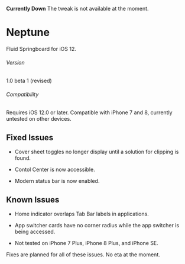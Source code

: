 **Currently Down**
The tweak is not available at the moment.

# Neptune
Fluid Springboard for iOS 12.

###### Version
1.0 beta 1 (revised)
###### Compatibility
Requires iOS 12.0 or later. Compatible with iPhone 7 and 8, currently untested on other devices.

## Fixed Issues

- Cover sheet toggles no longer display until a solution for clipping is found.

- Contol Center is now accessible.

- Modern status bar is now enabled.


## Known Issues

- Home indicator overlaps Tab Bar labels in applications.

- App switcher cards have no corner radius while the app switcher is being accessed.

- Not tested on iPhone 7 Plus, iPhone 8 Plus, and iPhone SE.

Fixes are planned for all of these issues. No eta at the moment.

